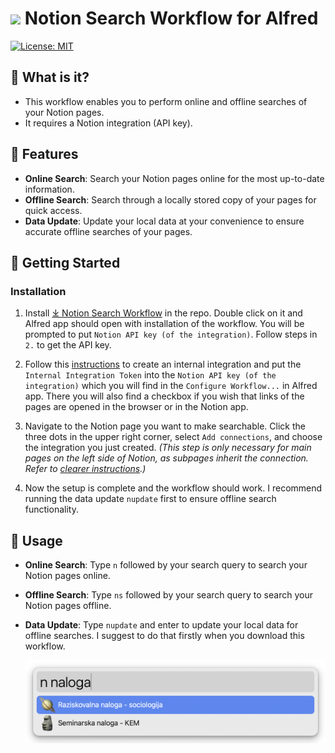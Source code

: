 # <img src="images/notionxalfred.png" width="64"> Notion Search Workflow for Alfred

[![License: MIT](https://img.shields.io/badge/License-MIT-yellow.svg)](https://opensource.org/licenses/MIT)

## 🤔 What is it?

- This workflow enables you to perform online and offline searches of your Notion pages.
- It requires a Notion integration (API key).

## 🌟 Features

- **Online Search**: Search your Notion pages online for the most up-to-date information.
- **Offline Search**: Search through a locally stored copy of your pages for quick access.
- **Data Update**: Update your local data at your convenience to ensure accurate offline searches of your pages.

## 🚀 Getting Started

### Installation

1. Install [⤓ Notion Search Workflow](https://github.com/svenko99/alfred-notion/releases/latest/download/Notion.search.alfredworkflow) in the repo. Double click on it and Alfred app should open with installation of the workflow. You will be prompted to put `Notion API key (of the integration)`. Follow steps in `2.` to get the API key.

2. Follow this [instructions](https://www.notion.so/help/create-integrations-with-the-notion-api#create-an-internal-integration) to create an internal integration and put the `Internal Integration Token` into the `Notion API key (of the integration)` which you will find in the `Configure Workflow...` in Alfred app. There you will also find a checkbox if you wish that links of the pages are opened in the browser or in the Notion app.

3. Navigate to the Notion page you want to make searchable. Click the three dots in the upper right corner, select `Add connections`, and choose the integration you just created. _(This step is only necessary for main pages on the left side of Notion, as subpages inherit the connection. Refer to [clearer instructions](https://developers.notion.com/docs/create-a-notion-integration#give-your-integration-page-permissions).)_

5. Now the setup is complete and the workflow should work. I recommend running the data update `nupdate` first to ensure offline search functionality.

## 🔄 Usage

- **Online Search**: Type `n` followed by your search query to search your Notion pages online.
- **Offline Search**: Type `ns` followed by your search query to search your Notion pages offline.
- **Data Update**: Type `nupdate` and enter to update your local data for offline searches. I suggest to do that firstly when you download this workflow.
  
  ![screenshot](images/screenshot1.png)
